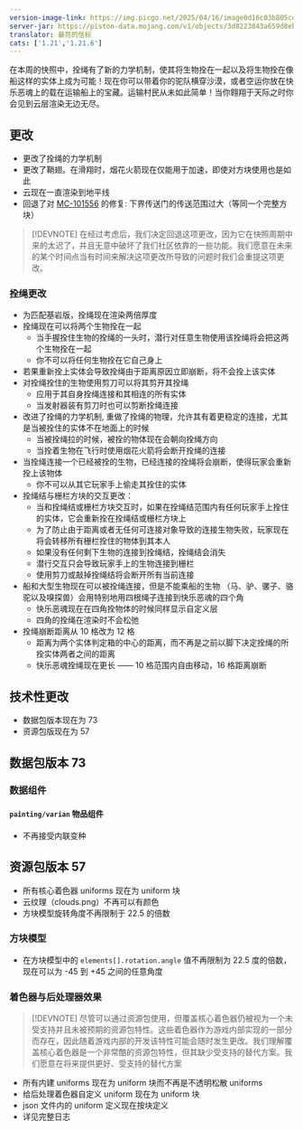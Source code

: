 ```yaml
---
version-image-link: https://img.picgo.net/2025/04/16/image0d16c03b805ce8c4.png
server-jar: https://piston-data.mojang.com/v1/objects/3d8223843a659d8ebc33459864ba02b34485ea11/server.jar
translator: 最亮的信标
cats: ['1.21','1.21.6']
---
```


在本周的快照中，拴绳有了新的力学机制，使其将生物拴在一起以及将生物拴在像船这样的实体上成为可能！现在你可以带着你的驼队横穿沙漠，或者空运你放在快乐恶魂上的载在运输船上的宝藏。运输村民从未如此简单！当你翱翔于天际之时你会见到云层渲染无边无尽。

## 更改

- 更改了拴绳的力学机制
- 更改了鞘翅。在滑翔时，烟花火箭现在仅能用于加速，即使对方块使用也是如此
- 云现在一直渲染到地平线
- 回退了对 [MC-101556](https://bugs.mojang.com/browse/MC-101556) 的修复: 下界传送门的传送范围过大（等同一个完整方块）

> [!DEVNOTE]
> 在经过考虑后，我们决定回退这项更改，因为它在快照周期中来的太迟了，并且无意中破坏了我们社区依靠的一些功能。我们愿意在未来的某个时间点当有时间来解决这项更改所导致的问题时我们会重提这项更改。


### 拴绳更改

- 为匹配基岩版，拴绳现在渲染两倍厚度
- 拴绳现在可以将两个生物拴在一起
  - 当手握拴住生物的拴绳的一头时，潜行对任意生物使用该拴绳将会把这两个生物拴在一起
  - 你不可以将任何生物拴在它自己身上
- 若果重新拴上实体会导致拴绳由于距离原因立即崩断，将不会拴上该实体
- 对拴绳拴住的生物使用剪刀可以将其剪开其拴绳
  - 应用于其自身拴绳连接和其相连的所有实体
  - 当发射器装有剪刀时也可以剪断拴绳连接
- 改进了拴绳的力学机制, 重做了拴绳的物理，允许其有着更稳定的连接，尤其是当被拴住的实体不在地面上的时候
  - 当被拴绳拉的时候，被拴的物体现在会朝向拴绳方向
  - 当拴着生物在飞行时使用烟花火箭将会断开拴绳的连接
- 当拴绳连接一个已经被拴的生物，已经连接的拴绳将会崩断，使得玩家会重新拴上该物体
  - 你不可以从其它玩家手上偷走其拴住的实体
- 拴绳结与栅栏方块的交互更改：
  - 当和拴绳结或栅栏方块交互时，如果在拴绳结范围内有任何玩家手上拴住的实体，它会重新拴在拴绳结或栅栏方块上
  - 为了防止由于距离或者无任何可连接对象导致的连接生物失败，玩家现在将会转移所有栅栏拴住的物体到其本人
  - 如果没有任何剩下生物的连接到拴绳结，拴绳结会消失
  - 潜行交互只会导致玩家手上的生物连接到栅栏
  - 使用剪刀或敲掉拴绳结将会断开所有当前连接
- 船和大型生物现在可以被拴绳连接，但是不能乘船的生物 （马、驴、骡子、骆驼以及嗅探兽）会用特别地用四根绳子连接到快乐恶魂的四个角
  - 快乐恶魂现在在四角拴物体的时候同样显示自定义层
  - 四角的拴绳在渲染时不会松弛
- 拴绳崩断距离从 10 格改为 12 格
  - 距离为两个实体判定箱的中心的距离，而不再是之前以脚下决定拴绳的所拴实体两者之间的距离
  - 快乐恶魂拴绳现在更长 —— 10 格范围内自由移动，16 格距离崩断

## 技术性更改

- 数据包版本现在为 73
- 资源包版现在为 57

## 数据包版本 73

### 数据组件

#### `painting/varian` 物品组件

- 不再接受内联变种

## 资源包版本 57

- 所有核心着色器 uniforms 现在为 uniform 块
- 云纹理（clouds.png）不再可以有颜色
- 方块模型旋转角度不再限制于 22.5 的倍数

### 方块模型

- 在方块模型中的 `elements[].rotation.angle` 值不再限制为 22.5 度的倍数，现在可以为 -45 到 +45 之间的任意角度

### 着色器与后处理器效果

> [!DEVNOTE]
> 尽管可以通过资源包使用，但覆盖核心着色器仍被视为一个未受支持并且未被预期的资源包特性。这些着色器作为游戏内部实现的一部分而存在，因此随着游戏内部的开发该特性可能会随时发生更改。我们理解覆盖核心着色器是一个非常酷的资源包特性，但其缺少受支持的替代方案。我们愿意在将来提供更好、受支持的替代方案 

- 所有内建 uniforms 现在为 uniform 块而不再是不透明松散 uniforms
- 给后处理着色器自定义 uniform 现在为 uniform 块
- json 文件内的 uniform 定义现在按块定义
- 详见完整日志